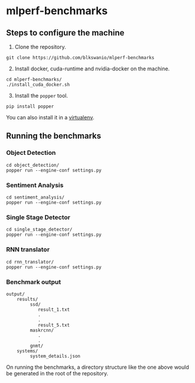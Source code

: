 # mlperf-benchmarks

## Steps to configure the machine

1. Clone the repository.
```
git clone https://github.com/blkswanio/mlperf-benchmarks
```

2. Install docker, cuda-runtime and nvidia-docker on the machine.
```
cd mlperf-benchmarks/
./install_cuda_docker.sh
```

3. Install the `popper` tool.
```
pip install popper
```

You can also install it in a [virtualenv](https://packaging.python.org/guides/installing-using-pip-and-virtual-environments/#creating-a-virtual-environment).
 
## Running the benchmarks

### Object Detection
```
cd object_detection/
popper run --engine-conf settings.py
```

### Sentiment Analysis
```
cd sentiment_analysis/
popper run --engine-conf settings.py
```

### Single Stage Detector
```
cd single_stage_detector/
popper run --engine-conf settings.py 
```

### RNN translator
```
cd rnn_translator/
popper run --engine-conf settings.py
```

### Benchmark output

```
output/
    results/
         ssd/
            result_1.txt
            .
            .
            result_5.txt
         maskrcnn/
            .
            .
         gnmt/
    systems/
         system_details.json
```
On running the benchmarks, a directory structure like the one above would be generated in the root of the repository.
